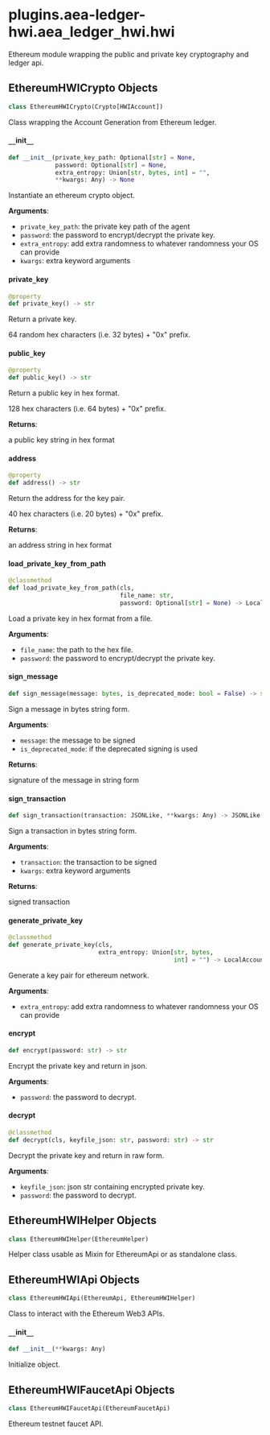 <a id="plugins.aea-ledger-hwi.aea_ledger_hwi.hwi"></a>

# plugins.aea-ledger-hwi.aea`_`ledger`_`hwi.hwi

Ethereum module wrapping the public and private key cryptography and ledger api.

<a id="plugins.aea-ledger-hwi.aea_ledger_hwi.hwi.EthereumHWICrypto"></a>

## EthereumHWICrypto Objects

```python
class EthereumHWICrypto(Crypto[HWIAccount])
```

Class wrapping the Account Generation from Ethereum ledger.

<a id="plugins.aea-ledger-hwi.aea_ledger_hwi.hwi.EthereumHWICrypto.__init__"></a>

#### `__`init`__`

```python
def __init__(private_key_path: Optional[str] = None,
             password: Optional[str] = None,
             extra_entropy: Union[str, bytes, int] = "",
             **kwargs: Any) -> None
```

Instantiate an ethereum crypto object.

**Arguments**:

- `private_key_path`: the private key path of the agent
- `password`: the password to encrypt/decrypt the private key.
- `extra_entropy`: add extra randomness to whatever randomness your OS can provide
- `kwargs`: extra keyword arguments

<a id="plugins.aea-ledger-hwi.aea_ledger_hwi.hwi.EthereumHWICrypto.private_key"></a>

#### private`_`key

```python
@property
def private_key() -> str
```

Return a private key.

64 random hex characters (i.e. 32 bytes) + "0x" prefix.

<a id="plugins.aea-ledger-hwi.aea_ledger_hwi.hwi.EthereumHWICrypto.public_key"></a>

#### public`_`key

```python
@property
def public_key() -> str
```

Return a public key in hex format.

128 hex characters (i.e. 64 bytes) + "0x" prefix.

**Returns**:

a public key string in hex format

<a id="plugins.aea-ledger-hwi.aea_ledger_hwi.hwi.EthereumHWICrypto.address"></a>

#### address

```python
@property
def address() -> str
```

Return the address for the key pair.

40 hex characters (i.e. 20 bytes) + "0x" prefix.

**Returns**:

an address string in hex format

<a id="plugins.aea-ledger-hwi.aea_ledger_hwi.hwi.EthereumHWICrypto.load_private_key_from_path"></a>

#### load`_`private`_`key`_`from`_`path

```python
@classmethod
def load_private_key_from_path(cls,
                               file_name: str,
                               password: Optional[str] = None) -> LocalAccount
```

Load a private key in hex format from a file.

**Arguments**:

- `file_name`: the path to the hex file.
- `password`: the password to encrypt/decrypt the private key.

<a id="plugins.aea-ledger-hwi.aea_ledger_hwi.hwi.EthereumHWICrypto.sign_message"></a>

#### sign`_`message

```python
def sign_message(message: bytes, is_deprecated_mode: bool = False) -> str
```

Sign a message in bytes string form.

**Arguments**:

- `message`: the message to be signed
- `is_deprecated_mode`: if the deprecated signing is used

**Returns**:

signature of the message in string form

<a id="plugins.aea-ledger-hwi.aea_ledger_hwi.hwi.EthereumHWICrypto.sign_transaction"></a>

#### sign`_`transaction

```python
def sign_transaction(transaction: JSONLike, **kwargs: Any) -> JSONLike
```

Sign a transaction in bytes string form.

**Arguments**:

- `transaction`: the transaction to be signed
- `kwargs`: extra keyword arguments

**Returns**:

signed transaction

<a id="plugins.aea-ledger-hwi.aea_ledger_hwi.hwi.EthereumHWICrypto.generate_private_key"></a>

#### generate`_`private`_`key

```python
@classmethod
def generate_private_key(cls,
                         extra_entropy: Union[str, bytes,
                                              int] = "") -> LocalAccount
```

Generate a key pair for ethereum network.

**Arguments**:

- `extra_entropy`: add extra randomness to whatever randomness your OS can provide

<a id="plugins.aea-ledger-hwi.aea_ledger_hwi.hwi.EthereumHWICrypto.encrypt"></a>

#### encrypt

```python
def encrypt(password: str) -> str
```

Encrypt the private key and return in json.

**Arguments**:

- `password`: the password to decrypt.

<a id="plugins.aea-ledger-hwi.aea_ledger_hwi.hwi.EthereumHWICrypto.decrypt"></a>

#### decrypt

```python
@classmethod
def decrypt(cls, keyfile_json: str, password: str) -> str
```

Decrypt the private key and return in raw form.

**Arguments**:

- `keyfile_json`: json str containing encrypted private key.
- `password`: the password to decrypt.

<a id="plugins.aea-ledger-hwi.aea_ledger_hwi.hwi.EthereumHWIHelper"></a>

## EthereumHWIHelper Objects

```python
class EthereumHWIHelper(EthereumHelper)
```

Helper class usable as Mixin for EthereumApi or as standalone class.

<a id="plugins.aea-ledger-hwi.aea_ledger_hwi.hwi.EthereumHWIApi"></a>

## EthereumHWIApi Objects

```python
class EthereumHWIApi(EthereumApi, EthereumHWIHelper)
```

Class to interact with the Ethereum Web3 APIs.

<a id="plugins.aea-ledger-hwi.aea_ledger_hwi.hwi.EthereumHWIApi.__init__"></a>

#### `__`init`__`

```python
def __init__(**kwargs: Any)
```

Initialize object.

<a id="plugins.aea-ledger-hwi.aea_ledger_hwi.hwi.EthereumHWIFaucetApi"></a>

## EthereumHWIFaucetApi Objects

```python
class EthereumHWIFaucetApi(EthereumFaucetApi)
```

Ethereum testnet faucet API.

